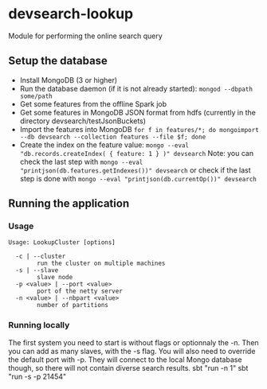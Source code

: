 # devsearch-lookup
Module for performing the online search query

## Setup the database
* Install MongoDB (3 or higher)
* Run the database daemon (if it is not already started): 
`mongod --dbpath some/path`
* Get some features from the offline Spark job
* Get some features in MongoDB JSON format from hdfs (currently in the directory devsearch/testJsonBuckets)
* Import the features into MongoDB 
`for f in features/*; do mongoimport --db devsearch --collection features --file $f; done`
* Create the index on the feature value: 
`mongo --eval "db.records.createIndex( { feature: 1 } )" devsearch`
Note: you can check the last step with 
`mongo --eval "printjson(db.features.getIndexes())" devsearch`
or check if the last step is done with
`mongo --eval "printjson(db.currentOp())" devsearch`

## Running the application

### Usage
```shell
Usage: LookupCluster [options]

  -c | --cluster
        run the cluster on multiple machines
  -s | --slave
        slave node
  -p <value> | --port <value>
        port of the netty server
  -n <value> | --nbpart <value>
        number of partitions
```

### Running locally

The first system you need to start is without flags or optionnaly the -n.
Then you can add as many slaves, with the -s flag. You will also need to override
the default port with -p. They will connect to the local Mongo database though,
so there will not contain diverse search results.
sbt "run -n 1"
sbt "run -s -p 21454"

